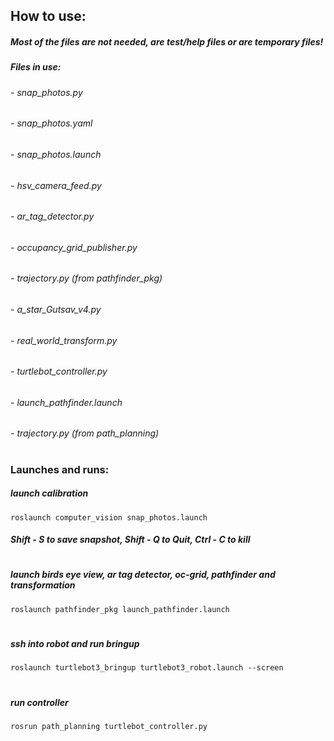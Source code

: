 ## How to use:
##### Most of the files are not needed, are test/help files or are temporary files!
##### Files in use: 
###### - snap_photos.py
###### - snap_photos.yaml
###### - snap_photos.launch
###### - hsv_camera_feed.py
###### - ar_tag_detector.py
###### - occupancy_grid_publisher.py
###### - trajectory.py (from pathfinder_pkg)
###### - a_star_Gutsav_v4.py
###### - real_world_transform.py
###### - turtlebot_controller.py
###### - launch_pathfinder.launch
###### - trajectory.py (from path_planning)
#
### Launches and runs:
##### launch calibration
    roslaunch computer_vision snap_photos.launch
##### Shift - S to save snapshot, Shift - Q to Quit, Ctrl - C to kill
#   
##### launch birds eye view, ar tag detector, oc-grid, pathfinder and transformation
    roslaunch pathfinder_pkg launch_pathfinder.launch
#
##### ssh into robot and run bringup
    roslaunch turtlebot3_bringup turtlebot3_robot.launch --screen
#
##### run controller
    rosrun path_planning turtlebot_controller.py
#
